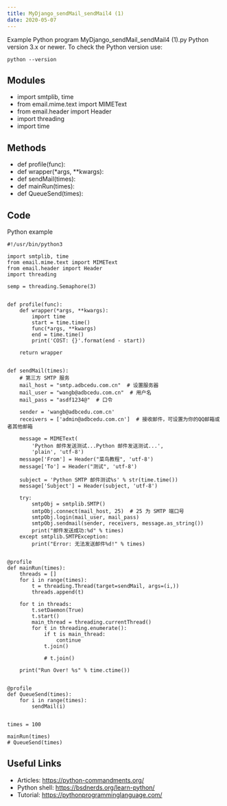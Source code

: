 ```yaml
---
title: MyDjango_sendMail_sendMail4 (1)
date: 2020-05-07
---
```

Example Python program MyDjango_sendMail_sendMail4 (1).py
Python version 3.x or newer.
To check the Python version use:

    python --version

## Modules

* import smtplib, time
* from email.mime.text import MIMEText
* from email.header import Header
* import threading
* import time

## Methods

* def profile(func):
* def wrapper(*args, **kwargs):
* def sendMail(times):
* def mainRun(times):
* def QueueSend(times):

## Code

Python example

    #!/usr/bin/python3
    
    import smtplib, time
    from email.mime.text import MIMEText
    from email.header import Header
    import threading
    
    semp = threading.Semaphore(3)
    
    
    def profile(func):
        def wrapper(*args, **kwargs):
            import time
            start = time.time()
            func(*args, **kwargs)
            end = time.time()
            print('COST: {}'.format(end - start))
    
        return wrapper
    
    
    def sendMail(times):
        # 第三方 SMTP 服务
        mail_host = "smtp.adbcedu.com.cn"  # 设置服务器
        mail_user = "wangb@adbcedu.com.cn"  # 用户名
        mail_pass = "asdf1234@"  # 口令
    
        sender = 'wangb@adbcedu.com.cn'
        receivers = ['admin@adbcedu.com.cn']  # 接收邮件，可设置为你的QQ邮箱或者其他邮箱
    
        message = MIMEText(
            'Python 邮件发送测试...Python 邮件发送测试...',
            'plain', 'utf-8')
        message['From'] = Header("菜鸟教程", 'utf-8')
        message['To'] = Header("测试", 'utf-8')
    
        subject = 'Python SMTP 邮件测试%s' % str(time.time())
        message['Subject'] = Header(subject, 'utf-8')
    
        try:
            smtpObj = smtplib.SMTP()
            smtpObj.connect(mail_host, 25)  # 25 为 SMTP 端口号
            smtpObj.login(mail_user, mail_pass)
            smtpObj.sendmail(sender, receivers, message.as_string())
            print("邮件发送成功:%d" % times)
        except smtplib.SMTPException:
            print("Error: 无法发送邮件%d!" % times)
    
    
    @profile
    def mainRun(times):
        threads = []
        for i in range(times):
            t = threading.Thread(target=sendMail, args=(i,))
            threads.append(t)
    
        for t in threads:
            t.setDaemon(True)
            t.start()
            main_thread = threading.currentThread()
            for t in threading.enumerate():
                if t is main_thread:
                    continue
                t.join()
    
                # t.join()
    
        print("Run Over! %s" % time.ctime())
    
    
    @profile
    def QueueSend(times):
        for i in range(times):
            sendMail(i)
    
    
    times = 100
    
    mainRun(times)
    # QueueSend(times)
    

## Useful Links

- Articles: https://python-commandments.org/
- Python shell: https://bsdnerds.org/learn-python/
- Tutorial: https://pythonprogramminglanguage.com/
